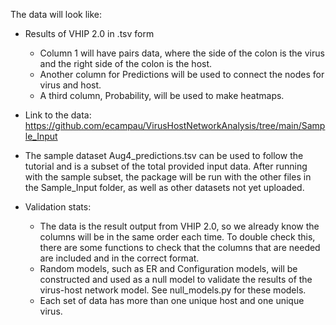 The data will look like:
* Results of VHIP 2.0 in .tsv form
    * Column 1 will have pairs data, where the side of the colon is the virus and the right side of the colon is the host.
    * Another column for Predictions will be used to connect the nodes for virus and host.
	* A third column, Probability, will be used to make heatmaps.
    
 * Link to the data: https://github.com/ecampau/VirusHostNetworkAnalysis/tree/main/Sample_Input
 * The sample dataset Aug4_predictions.tsv can be used to follow the tutorial and is a subset of the total provided input data. After running with the sample subset, the package will be run with the other files in the Sample_Input folder, as well as other datasets not yet uploaded.
 
 * Validation stats:
 	* The data is the result output from VHIP 2.0, so we already know the columns will be in the same order each time. To double check this, there are some functions to check that the columns that are needed are included and in the correct format. 
	* Random models, such as ER and Configuration models, will be constructed and used as a null model to validate the results of the virus-host network model. See null_models.py for these models.
	* Each set of data has more than one unique host and one unique virus.